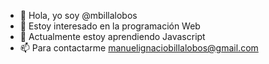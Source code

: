 - 👋 Hola, yo soy @mbillalobos
- 👀 Estoy interesado en la programación Web
- 🌱 Actualmente estoy aprendiendo Javascript
- 📫 Para contactarme manuelignaciobillalobos@gmail.com
